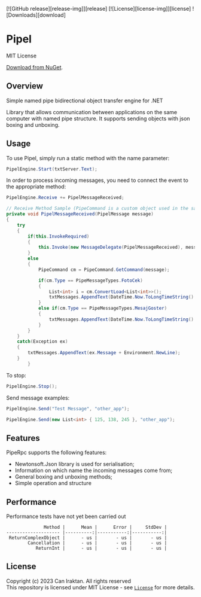 [![GitHub release][release-img]][release]
[![License][license-img]][license]
![Downloads][download]

# Pipel

MIT License

[Download from NuGet](https://www.nuget.org/packages/Pipel).

## Overview

Simple named pipe bidirectional object transfer engine for .NET

Library that allows communication between applications on the same computer with named pipe structure. It supports sending objects with json boxing and unboxing.

## Usage

To use Pipel, simply run a static method with the name parameter:

```csharp
PipelEngine.Start(txtServer.Text);
```

In order to process incoming messages, you need to connect the event to the appropriate method:
```csharp
PipelEngine.Receive += PipelMessageReceived;

// Receive Method Sample (PipeCommand is a custom object used in the sample application)
private void PipelMessageReceived(PipelMessage message)
{
    try
    {
        if(this.InvokeRequired)
        {
            this.Invoke(new MessageDelegate(PipelMessageReceived), message);
        }
        else
        {
            PipeCommand cm = PipeCommand.GetCommand(message);

            if(cm.Type == PipeMessageTypes.FotoCek)
            {
                List<int> i = cm.ConvertLoad<List<int>>();
                txtMessages.AppendText(DateTime.Now.ToLongTimeString() + ":(Object) " + cm.Load + Environment.NewLine);
            }
            else if(cm.Type == PipeMessageTypes.MesajGoster)
            {
                txtMessages.AppendText(DateTime.Now.ToLongTimeString() + ":(Text) " + cm.Load + Environment.NewLine);
            }
        }
    }
    catch(Exception ex)
    {
        txtMessages.AppendText(ex.Message + Environment.NewLine);
    }
        }
```

To stop:
```csharp
PipelEngine.Stop();
```

Send message examples:
```csharp
PipelEngine.Send("Test Message", "other_app");

PipelEngine.Send(new List<int> { 125, 138, 245 }, "other_app");
```

## Features

PipeRpc supports the following features:

* Newtonsoft.Json library is used for serialisation;
* Information on which name the incoming messages come from;
* General boxing and unboxing methods;
* Simple operation and structure


## Performance

Performance tests have not yet been carried out
```
              Method |      Mean |      Error |     StdDev |
-------------------- |----------:|-----------:|-----------:|
 ReturnComplexObject |      - us |       - us |       - us |
        Cancellation |      - us |       - us |       - us |
           ReturnInt |      - us |       - us |       - us |
```

## License
Copyright (c) 2023 Can Iraktan. All rights reserved  
This repository is licensed under  MIT License - see [`License`](LICENSE) for more details.
